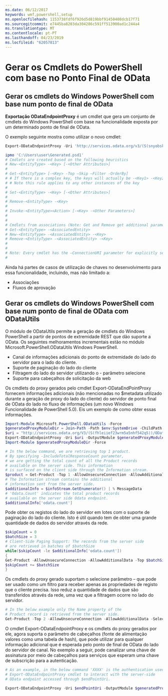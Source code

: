 ```yaml
---
ms.date: 06/12/2017
keywords: wmf,powershell,setup
ms.openlocfilehash: 1153738fdf6f926d5d819bbf91450408dcb17f71
ms.sourcegitcommit: e7445ba8203da304286c591ff513900ad1c244a4
ms.translationtype: MT
ms.contentlocale: pt-PT
ms.lasthandoff: 04/23/2019
ms.locfileid: "62057813"
---
```

# <a name="generate-powershell-cmdlets-based-on-odata-endpoint"></a>Gerar os Cmdlets do PowerShell com base no Ponto Final de OData

## <a name="generate-windows-powershell-cmdlets-based-on-an-odata-endpoint"></a>Gerar os cmdlets do Windows PowerShell com base num ponto de final de OData

**Exportação ODataEndpointProxy** é um cmdlet que gera um conjunto de cmdlets do Windows PowerShell com base na funcionalidade exposta por um determinado ponto de final de OData.

O exemplo seguinte mostra como utilizar o novo cmdlet:

```powershell
Export-ODataEndpointProxy -Uri 'http://services.odata.org/v3/(S(snyobsk1hhutkb2yulwldgf1))/odata/odata.svc' -OutputModule C:\Users\user\Generated.psd1

ipmo 'C:\Users\user\Generated.psd1'
# Cmdlets are created based on the following heuristics
# New-<EntityType> -<Key> [-<Other Attributes>]
#
# Get-<EntityType> [-<Key> -Top –Skip –Filter -OrderBy]
# # If there is a complex key, the keys will actually be -<Key1> -<Key2>…
# # Note this rule applies to any other instances of the key
#
# Set-<EntityType> -<Key> [-<Other Attributes>]
#
# Remove-<EntityType> -<Key>
#
# Invoke-<EntityType><Action> [-<Key> -<Other Parameters>]
#
#
# Cmdlets from associations (Note: Get and Remove get additional parameter sets)
# Get-<EntityType> -<AssociatedEntity>
# New-<EntityType> -<AssociatedEntity> -<Key>
# Remove-<EntityType> -<AssociatedEntity> -<Key>
#
#
# Note: Every cmdlet has the –ConnectionURI parameter for explicitly setting the URI of the endpoint. This normally uses the same address that you gave the Export-ODataEndpointProxy cmdlet, but can be overridden in this fashion for the sake of similar endpoints.
#
```

Ainda há partes de casos de utilização de chaves no desenvolvimento para essa funcionalidade, incluindo, mas não limitado a:
-   Associações
-   Fluxos de aprovação

## <a name="generate-windows-powershell-cmdlets-based-on-an-odata-endpoint-with-odatautils"></a>Gerar os cmdlets do Windows PowerShell com base num ponto de final de OData com ODataUtils

O módulo de ODataUtils permite a geração de cmdlets do Windows PowerShell a partir de pontos de extremidade REST que dão suporte a OData. Os seguintes melhoramentos incrementais estão no módulo Microsoft.PowerShell.ODataUtils Windows PowerShell.
-   Canal de informações adicionais do ponto de extremidade do lado do servidor para o lado do cliente.
-   Suporte de paginação do lado do cliente
-   Filtragem do lado do servidor utilizando o - parâmetro selecione
-   Suporte para cabeçalhos de solicitação da web

Os cmdlets do proxy gerados pelo cmdlet Export-ODataEndPointProxy fornecem informações adicionais (não mencionadas no $metadata utilizado durante a geração de proxy do lado do cliente) do servidor de ponto final de OData do lado no fluxo de informações (um novo Windows Funcionalidade de PowerShell 5.0). Eis um exemplo de como obter essas informações.

```powershell
Import-Module Microsoft.PowerShell.ODataUtils -Force
$generatedProxyModuleDir = Join-Path -Path $env:SystemDrive -ChildPath 'ODataDemoProxy'
$uri = "http://services.odata.org/V3/(S(fhleiief23wrm5a5nhf542q5))/OData/OData.svc/"
Export-ODataEndpointProxy -Uri $uri -OutputModule $generatedProxyModuleDir -Force -AllowUnSecureConnection -Verbose -AllowClobber
Import-Module $generatedProxyModuleDir -Force

# In the below command, we are retrieving top 1 product.
# By specifying -IncludeTotalResponseCount parameter,
# we are getting the total count of all the Product records
# available on the server side. This information
# is surfaced on the client side through the Information stream.
$product = Get-Product -Top 1 -AllowUnsecureConnection -AllowAdditionalData -IncludeTotalResponseCount -InformationVariable infoStream
# The Information stream contains the additional
# information sent from the server side.
$additionalInfo = $infoStream.GetEnumerator() | % MessageData
# 'Odata.Count' indicates the total product records
# available on the server side Odata endpoint.
$additionalInfo['odata.count']
```

Pode obter os registos do lado do servidor em lotes com o suporte de paginação do lado do cliente. Isto é útil quando tem de obter uma grande quantidade de dados do servidor através da rede.

```powershell
$skipCount = 0
$batchSize = 3
# Client-Side Paging Support: The records from the server side
# are retrieved in batches of $batchSize
while($skipCount -le $additionalInfo['odata.count'])
{
Get-Product -AllowUnsecureConnection -AllowAdditionalData -Top $batchSize -Skip $skipCount
$skipCount += $batchSize
}
```

Os cmdlets do proxy gerado suportam o selecione parâmetro – que pode ser usado como um filtro para receber apenas as propriedades de registo que o cliente precisa. Isso reduz a quantidade de dados que são transferidos através da rede, uma vez que a filtragem ocorre no lado do servidor.

```powershell
# In the below example only the Name property of the
# Product record is retrieved from the server side.
Get-Product -Top 2 -AllowUnsecureConnection -AllowAdditionalData -Select Name
```

O cmdlet Export-ODataEndpointProxy e os cmdlets do proxy gerados por ele, agora suporta o parâmetro de cabeçalhos (fonte de alimentação valores como uma tabela de hash), que pode utilizar para qualquer informação adicional que é esperada pelo ponto de final de OData do lado do servidor de canal. No exemplo a seguir, pode canalizar uma chave de assinatura por meio de cabeçalhos para serviços que esperam uma chave de subscrição para a autenticação.

```powershell
# As an example, in the below command 'XXXX' is the authentication used by the
# Export-ODataEndpointProxy cmdlet to interact with the server-side
# OData endpoint accessed through $endPointUri.

Export-ODataEndpointProxy -Uri $endPointUri -OutputModule $generatedProxyModuleDir -Force -AllowUnSecureConnection -Verbose -Headers @{'subscription-key'='XXXX'}
```
